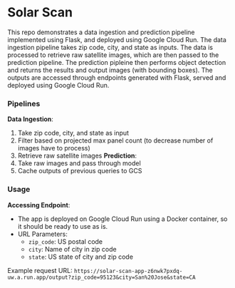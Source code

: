 # Solar Scan
This repo demonstrates a data ingestion and prediction pipeline implemented using Flask, and deployed using Google Cloud Run. The data ingestion pipeline takes zip code, city, and state as inputs. The data is processed to retrieve raw satellite images, which are then passed to the prediction pipeline. The prediction pipleine then performs object detection and returns the results and output images (with bounding boxes). The outputs are accessed through endpoints generated with Flask, served and deployed using Google Cloud Run. 

### Pipelines
**Data Ingestion**: 
1. Take zip code, city, and state as input
2. Filter based on projected max panel count (to decrease number of images have to process)
3. Retrieve raw satellite images
**Prediction**:
1. Take raw images and pass through model
2. Cache outputs of previous queries to GCS 

### Usage
**Accessing Endpoint**:
- The app is deployed on Google Cloud Run using a Docker container, so it should be ready to use as is. 
- URL Parameters:
    - `zip_code`: US postal code
    - `city`: Name of city in zip code
    - `state`: US state of city and zip code

Example request URL: `https://solar-scan-app-z6nwk7pxdq-uw.a.run.app/output?zip_code=95123&city=San%20Jose&state=CA`